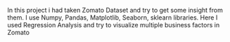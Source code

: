 In this project i had taken Zomato Dataset and try to get some insight from them.
I use Numpy, Pandas, Matplotlib, Seaborn, sklearn libraries.
Here I used Regression Analysis and try to visualize multiple business factors in Zomato
